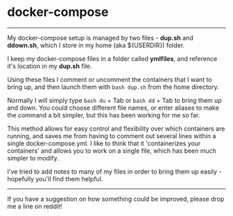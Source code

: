 # docker-compose

-------

My docker-compose setup is managed by two files - **dup.sh** and **ddown.sh**, which I store in my home (aka ${USERDIR}) folder.

I keep my docker-compose files in a folder called **ymlfiles**, and reference it's location in my **dup.sh** file.

Using these files I comment or uncomment the containers that I want to bring up, and then launch them with
`bash dup.sh` from the home directory.

Normally I will simply type `bash du` + Tab or `bash dd` + Tab to bring them up and down. You could choose different file names, or enter aliases to make the command a bit simpler, but this has been working for me so far.

This method allows for easy control and flexibility over which containers are running, and saves me from having to comment out several lines within a single docker-compose.yml. I like to think that it 'containerizes your containers' and allows you to work on a single file, which has been much simpler to modify.



I've tried to add notes to many of my files in order to bring them up easily - hopefully you'll find them helpful.

-------

If you have a suggestion on how something could be improved, please drop me a line on reddit!

